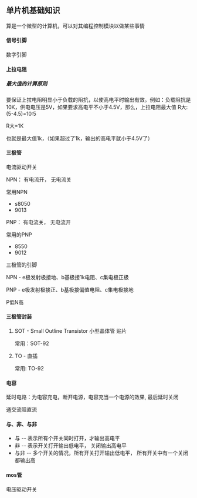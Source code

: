 ## 单片机基础知识

算是一个微型的计算机，可以对其编程控制模块以做某些事情

#### 信号引脚

数字引脚

#### 上拉电阻

##### 最大值的计算原则

要保证上拉电阻明显小于负载的阻抗，以使高电平时输出有效。例如：负载阻抗是10K，供电电压是5V，如果要求高电平不小于4.5V，那么，上拉电阻最大值 R大:(5-4.5)=10:5

R大=1K

也就是最大值1k，（如果超过了1k，输出的高电平就小于4.5V了）

#### 三极管

电流驱动开关

NPN： 有电流开， 无电流关

常用NPN

- s8050
- 9013

PNP： 有电流关， 无电流开

常用的PNP

- 8550
- 9012

三极管的引脚

NPN - e极发射极接地、b基极接1k电阻、c集电极正极

PNP -  e极发射极接正、b基极接偏值电阻、c集电极接地

P低N高

#### 三极管封装

1. SOT - Small Outline Transistor 小型晶体管 贴片

   常用：SOT-92

2. TO - 直插

   常用: TO-92

#### 电容

延时电路：为电容充电，断开电源，电容充当一个电源的效果, 最后延时关闭

通交流阻直流

#### 与、非、与非

- 与 -- 表示所有个开关同时打开，才输出高电平
- 非 -- 表示开关打开输出低电平， 关闭输出高电平
- 与非 -- 多个开关的情况，所有开关打开输出低电平， 所有开关中有一个关闭都输出高

#### mos管

电压驱动开关
